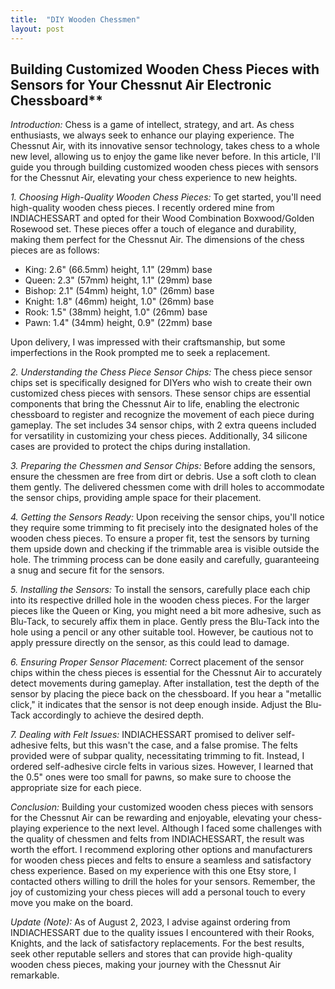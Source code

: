 ```yaml
---
title:  "DIY Wooden Chessmen"
layout: post
---
```


## Building Customized Wooden Chess Pieces with Sensors for Your Chessnut Air Electronic Chessboard**

*Introduction:*
Chess is a game of intellect, strategy, and art. As chess enthusiasts, we always seek to enhance our playing experience. The Chessnut Air, with its innovative sensor technology, takes chess to a whole new level, allowing us to enjoy the game like never before. In this article, I'll guide you through building customized wooden chess pieces with sensors for the Chessnut Air, elevating your chess experience to new heights.

*1. Choosing High-Quality Wooden Chess Pieces:*
To get started, you'll need high-quality wooden chess pieces. I recently ordered mine from INDIACHESSART and opted for their Wood Combination Boxwood/Golden Rosewood set. These pieces offer a touch of elegance and durability, making them perfect for the Chessnut Air. The dimensions of the chess pieces are as follows:

- King: 2.6" (66.5mm) height, 1.1" (29mm) base
- Queen: 2.3" (57mm) height, 1.1" (29mm) base
- Bishop: 2.1" (54mm) height, 1.0" (26mm) base
- Knight: 1.8" (46mm) height, 1.0" (26mm) base
- Rook: 1.5" (38mm) height, 1.0" (26mm) base
- Pawn: 1.4" (34mm) height, 0.9" (22mm) base

Upon delivery, I was impressed with their craftsmanship, but some imperfections in the Rook prompted me to seek a replacement.

*2. Understanding the Chess Piece Sensor Chips:*
The chess piece sensor chips set is specifically designed for DIYers who wish to create their own customized chess pieces with sensors. These sensor chips are essential components that bring the Chessnut Air to life, enabling the electronic chessboard to register and recognize the movement of each piece during gameplay. The set includes 34 sensor chips, with 2 extra queens included for versatility in customizing your chess pieces. Additionally, 34 silicone cases are provided to protect the chips during installation.

*3. Preparing the Chessmen and Sensor Chips:*
Before adding the sensors, ensure the chessmen are free from dirt or debris. Use a soft cloth to clean them gently. The delivered chessmen come with drill holes to accommodate the sensor chips, providing ample space for their placement.

*4. Getting the Sensors Ready:*
Upon receiving the sensor chips, you'll notice they require some trimming to fit precisely into the designated holes of the wooden chess pieces. To ensure a proper fit, test the sensors by turning them upside down and checking if the trimmable area is visible outside the hole. The trimming process can be done easily and carefully, guaranteeing a snug and secure fit for the sensors.

*5. Installing the Sensors:*
To install the sensors, carefully place each chip into its respective drilled hole in the wooden chess pieces. For the larger pieces like the Queen or King, you might need a bit more adhesive, such as Blu-Tack, to securely affix them in place. Gently press the Blu-Tack into the hole using a pencil or any other suitable tool. However, be cautious not to apply pressure directly on the sensor, as this could lead to damage.

*6. Ensuring Proper Sensor Placement:*
Correct placement of the sensor chips within the chess pieces is essential for the Chessnut Air to accurately detect movements during gameplay. After installation, test the depth of the sensor by placing the piece back on the chessboard. If you hear a "metallic click," it indicates that the sensor is not deep enough inside. Adjust the Blu-Tack accordingly to achieve the desired depth.

*7. Dealing with Felt Issues:*
INDIACHESSART promised to deliver self-adhesive felts, but this wasn't the case, and a false promise. The felts provided were of subpar quality, necessitating trimming to fit. Instead, I ordered self-adhesive circle felts in various sizes. However, I learned that the 0.5" ones were too small for pawns, so make sure to choose the appropriate size for each piece.

*Conclusion:*
Building your customized wooden chess pieces with sensors for the Chessnut Air can be rewarding and enjoyable, elevating your chess-playing experience to the next level. Although I faced some challenges with the quality of chessmen and felts from INDIACHESSART, the result was worth the effort. I recommend exploring other options and manufacturers for wooden chess pieces and felts to ensure a seamless and satisfactory chess experience. Based on my experience with this one Etsy store, I contacted others willing to drill the holes for your sensors. Remember, the joy of customizing your chess pieces will add a personal touch to every move you make on the board.

*Update (Note):*
As of August 2, 2023, I advise against ordering from INDIACHESSART due to the quality issues I encountered with their Rooks, Knights, and the lack of satisfactory replacements. For the best results, seek other reputable sellers and stores that can provide high-quality wooden chess pieces, making your journey with the Chessnut Air remarkable.
